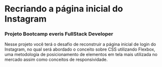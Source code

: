 # Recriando a página inicial do Instagram

### Projeto Bootcamp everis FullStack Developer 
Nesse projeto você terá o desafio de reconstruir a página inicial de login do Instagram, no qual será abordado o conceito sobre CSS utilizando Flexbox, 
uma metodologia de posicionamento de elementos em tela mais utilizada no mercado assim como conceitos de responsividade.
